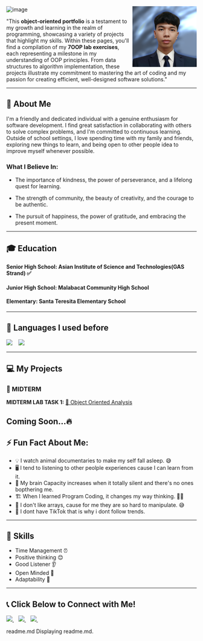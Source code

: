 <img width="1100" height="150" alt="image" src="https://github.com/user-attachments/assets/2b6ed4a2-a832-4575-a7cd-a2bebabed00f" />

<img align="right" src="https://github.com/Bulanadi-MarkLorence-04/7OOP-Lab-Task/blob/main/Images/prof%5B1%5D.png?raw=true" width="170" height="160">

"This **object-oriented portfolio** is a testament to my growth and learning in the realm of programming, showcasing a variety of projects that highlight my skills. Within these pages, you'll find a compilation of my **7OOP lab exercises**, each representing a milestone in my understanding of OOP principles. From data structures to algorithm implementation, these projects illustrate my commitment to mastering the art of coding and my passion for creating efficient, well-designed software solutions."

---

## 🌟 About Me
 I'm a friendly and dedicated individual with a genuine enthusiasm for software development. I find great satisfaction in collaborating with others to solve complex problems, and I'm committed to continuous learning. Outside of school settings, I love spending time with my family and friends, exploring new things to learn, and being open to other people idea to improve myself whenever possible.

### What I Believe In:
- The importance of kindness, the power of perseverance, and a lifelong quest for learning.

- The strength of community, the beauty of creativity, and the courage to be authentic.

- The pursuit of happiness, the power of gratitude, and embracing the present moment.
---

## 🎓 Education
#### **Senior High School:** Asian Institute of Science and Technologies(GAS Strand) ✅  
#### **Junior High School:** Malabacat Community High School
#### **Elementary:** Santa Teresita Elementary School

---  

## 📜 Languages I used before 
<p align="left"> 
<img src="https://img.shields.io/badge/C-%2300599C.svg?style=for-the-badge&logo=c&logoColor=white" height="50"/>
&nbsp;&nbsp;
<img src="https://img.shields.io/badge/HTML-%23E34F26.svg?style=for-the-badge&logo=html5&logoColor=white" height="50"/>
&nbsp;&nbsp;
</p>

---

## 💻 My Projects  

### 🧪 MIDTERM  
**MIDTERM LAB TASK 1:** [📂 Object Oriented Analysis](https://github.com/Bulanadi-MarkLorence-04/7OOP-Lab-Task/tree/57bfa53355d0b1d465ff811e20d84987443560a7/MIDTERM%20ACT%201)

Coming Soon...🔥 
--- 

## ⚡ Fun Fact About Me:

- 💡 I watch animal documentaries to make my self fall asleep. 😅  
- 🖥️ I tend to listening to other peolple experiences cause I can learn from it.  
- 🌙 My brain Capacity increases when it totally silent and there's no ones bopthering me.
- 🏗️ When I learned Program Coding, it changes my way thinking. 🤷‍♂️  
- 🛑 I don't like arrays, cause for me they are so hard to manipulate. 😅  
- 📌 I dont have TikTok that is why i dont follow trends.       

 
--- 

## 📌 Skills
- Time Management ⏰  
- Positive thinking 😊  
- Good Listener 👂  
- Open Minded 🧠  
- Adaptability 🔄  

---

## 📞 Click Below to Connect with Me!   

<p align="left">
  <a href="https://mail.google.com/mail/?view=cm&fs=1&to=mbulanadi24-0484@cca.edu.ph" target="_blank">
    <img src="https://img.shields.io/badge/Email-D14836?style=for-the-badge&logo=gmail&logoColor=white" height="40"/>
  </a>
  &nbsp;&nbsp;
  <a href="https://www.facebook.com/rizojose.1214](https://www.facebook.com/bulanadi.marklorence.1" target="_blank">
    <img src="https://img.shields.io/badge/Facebook-1877F2?style=for-the-badge&logo=facebook&logoColor=white" height="40"/>
  </a>
  &nbsp;&nbsp;
  <a href="https://www.instagram.com/enzo_bml/" target="_blank">
    <img src="https://img.shields.io/badge/Instagram-E4405F?style=for-the-badge&logo=instagram&logoColor=white" height="40"/>
  </a>
  &nbsp;&nbsp;
</p>

readme.md
Displaying readme.md.
